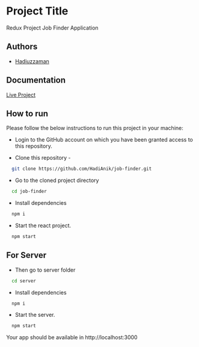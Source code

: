 # Project Title

Redux Project Job Finder Application

## Authors

- [Hadiuzzaman](https://www.github.com/HadiAnik)

## Documentation

[Live Project](https://fastidious-gelato-cafada.netlify.app/)

## How to run

Please follow the below instructions to run this project in your machine:

- Login to the GitHub account on which you have been granted access to this repository.

- Clone this repository -

```bash
  git clone https://github.com/HadiAnik/job-finder.git
```

- Go to the cloned project directory

```bash
  cd job-finder
```

- Install dependencies

```bash
  npm i
```

- Start the react project.

```bash
  npm start
```

## For Server

- Then go to server folder

```bash
  cd server
```

- Install dependencies

```bash
  npm i
```

- Start the server.

```bash
  npm start
```

Your app should be available in http://localhost:3000
